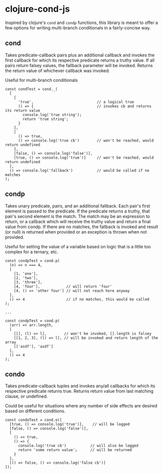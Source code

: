 # clojure-cond-js
Inspired by clojure's `cond` and `condp` functions, this library is meant to offer a few options for writing multi-branch conditionals in a fairly-concise way.

## cond
Takes predicate-callback pairs plus an additional callback and invokes the first callback for which its respective predicate
returns a truthy value.  If all pairs return falsey values, the fallback parameter will be invoked.
Returns the return value of whichever callback was invoked.

Useful for multi-branch conditionals
```
const condTest = cond._(
  [
    [
      'true',                             // a logical true
      () => {                             // invokes cb and returns its return value
        console.log('true string');
        return 'true string';
      }
    ],
    [
      () => true, 
      () => console.log('true cb')        // won't be reached, would return undefined
    ],
    [false, () => console.log('false')],
    [true, () => console.log('true')]     // won't be reached, would return undefined
  ],
  () => console.log('fallback')           // would be called if no matches
);
```

## condp
Takes unary predicate, pairs, and an additional fallback. Each pair's first element is passed to the predicate.
If the predicate returns a truthy, that pair's second element is the match.
The match may be an expression to return, or a callback which will receive the truthy value and return a final value from condp.
If there are no matches, the fallback is invoked and result (or null) is returned when provided or an exception is thrown when not provided.

Useful for setting the value of a variable based on logic that is a little too complex for a ternary, etc.
```
const condpTest = cond.p(
  (n) => n === 4,
  [
    [1, 'one'],
    [2, 'two'],
    [3, 'three'],
    [4, 'four'],            // will return 'four'
    [4, () => 'other four'] // will not reach here anyway
  ],
  () => 4                   // if no matches, this would be called
);

...

const condpTest = cond.p(
  (arr) => arr.length,
  [
    [[], (l) => l],        // won't be invoked, [].length is falsey
    [[1, 2, 3], (l) => l], // will be invoked and return length of the array
    [['asdf'], 'asdf']
  ],
  () => 4
);
```

## condo
Takes predicate-callback tuples and invokes any/all callbacks for which its respective predicate returns true.
Returns return value from last matching clause, or undefined.

Could be useful for situations where any number of side effects are desired based on different conditions.
```
const condoTest = cond.o([
  [true, () => console.log('true')],    // will be logged
  [false, () => console.log('false')],
  [
    () => true,                
    () => {
      console.log('true cb')           // will also be logged
      return 'some return value';      // will be returned
    }
  ],
  [() => false, () => console.log('false cb')]
]);
```
